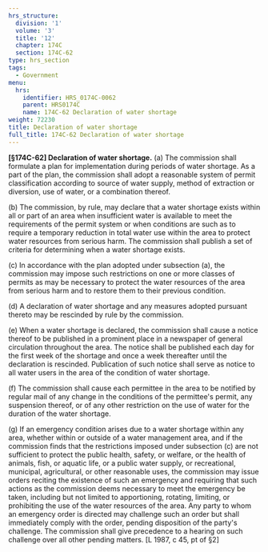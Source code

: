 ```yaml
---
hrs_structure:
  division: '1'
  volume: '3'
  title: '12'
  chapter: 174C
  section: 174C-62
type: hrs_section
tags:
  - Government
menu:
  hrs:
    identifier: HRS_0174C-0062
    parent: HRS0174C
    name: 174C-62 Declaration of water shortage
weight: 72230
title: Declaration of water shortage
full_title: 174C-62 Declaration of water shortage
---
```

**[§174C-62] Declaration of water shortage.** (a) The commission shall formulate a plan for implementation during periods of water shortage. As a part of the plan, the commission shall adopt a reasonable system of permit classification according to source of water supply, method of extraction or diversion, use of water, or a combination thereof.

(b) The commission, by rule, may declare that a water shortage exists within all or part of an area when insufficient water is available to meet the requirements of the permit system or when conditions are such as to require a temporary reduction in total water use within the area to protect water resources from serious harm. The commission shall publish a set of criteria for determining when a water shortage exists.

(c) In accordance with the plan adopted under subsection (a), the commission may impose such restrictions on one or more classes of permits as may be necessary to protect the water resources of the area from serious harm and to restore them to their previous condition.

(d) A declaration of water shortage and any measures adopted pursuant thereto may be rescinded by rule by the commission.

(e) When a water shortage is declared, the commission shall cause a notice thereof to be published in a prominent place in a newspaper of general circulation throughout the area. The notice shall be published each day for the first week of the shortage and once a week thereafter until the declaration is rescinded. Publication of such notice shall serve as notice to all water users in the area of the condition of water shortage.

(f) The commission shall cause each permittee in the area to be notified by regular mail of any change in the conditions of the permittee's permit, any suspension thereof, or of any other restriction on the use of water for the duration of the water shortage.

(g) If an emergency condition arises due to a water shortage within any area, whether within or outside of a water management area, and if the commission finds that the restrictions imposed under subsection (c) are not sufficient to protect the public health, safety, or welfare, or the health of animals, fish, or aquatic life, or a public water supply, or recreational, municipal, agricultural, or other reasonable uses, the commission may issue orders reciting the existence of such an emergency and requiring that such actions as the commission deems necessary to meet the emergency be taken, including but not limited to apportioning, rotating, limiting, or prohibiting the use of the water resources of the area. Any party to whom an emergency order is directed may challenge such an order but shall immediately comply with the order, pending disposition of the party's challenge. The commission shall give precedence to a hearing on such challenge over all other pending matters. [L 1987, c 45, pt of §2]